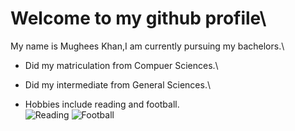 # **Welcome to my github profile**\
My name is Mughees Khan,I am currently pursuing my bachelors.\
* Did my matriculation from Compuer Sciences.\
- Did my intermediate from General Sciences.\
+ Hobbies include reading and football.\
![Reading](https://www.amle.org/wp-content/uploads/2021/02/784784p888EDNmain745iStock_68342469_XLARGE.jpg)
![Football](https://thumbs.dreamstime.com/z/soccer-ball-football-shape-icon-110557586.jpg)
